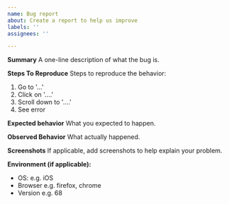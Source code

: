 ```yaml
---
name: Bug report
about: Create a report to help us improve
labels: ''
assignees: ''

---
```


**Summary**
A one-line description of what the bug is.

**Steps To Reproduce**
Steps to reproduce the behavior:
1. Go to '...'
2. Click on '....'
3. Scroll down to '....'
4. See error

**Expected behavior**
What you expected to happen.

**Observed Behavior**
What actually happened.

**Screenshots**
If applicable, add screenshots to help explain your problem.

**Environment (if applicable):**
-  OS: e.g. iOS
-  Browser e.g. firefox, chrome
-  Version e.g. 68

